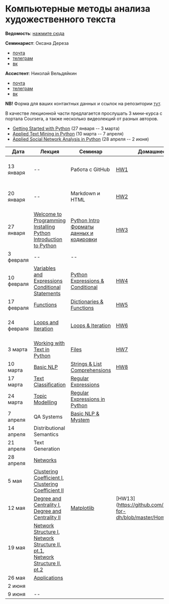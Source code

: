 # Компьютерные методы анализа художественного текста

**Ведомость**: [нажмите сюда](https://docs.google.com/spreadsheets/d/e/2PACX-1vTixOmd-OHvlW2Uda4ch1cJjz9JTj0-zS50ueNoaQVOeQZ61GMIhCSzA7laf57qI-cOKy8DghXNwIFr/pubhtml?gid=419535140&single=true)

**Семинарист**: Оксана Дереза

* [почта](mailto:oksana.dereza@gmail.com)
* [телеграм](https://t.me/ancatmara)
* [вк](https://vk.com/ancatmara)

**Ассистент**: Николай Вельдяйкин

* [почта](mailto:noveldyaykin@edu.hse.ru)
* [телеграм](https://t.me/NickVeld)
* [вк](https://vk.com/kolabnya)

**NB!** Форма для ваших контактных данных и ссылок на репозитории [тут](https://goo.gl/forms/AJP9dV837DScXt9g1).

В качестве лекционной части предлагается прослушать 3 мини-курса с портала Coursera, а также несколько видеолекций от разных авторов.
* [Getting Started with Python](https://www.coursera.org/learn/python/home/welcome) (27 января -- 3 марта)
* [Applied Text Mining in Python](https://www.coursera.org/learn/python-text-mining/home/welcome) (10 марта -- 7 апреля)
* [Applied Social Network Analysis in Python](https://www.coursera.org/learn/python-social-network-analysis/home/welcome) (28 апреля -- 2 июня)

| Дата | Лекция | Семинар | Домашнее задание | Дедлайн |
|------|--------|---------|------------------|---------|
|13 января|--|Работа с GitHub|[HW1](https://github.com/ancatmara/python-for-dh/blob/master/Homeworks/HW1.md)|27 января, сб, 23:59
|20 января|--|Markdown и HTML|[HW2](https://github.com/ancatmara/python-for-dh/blob/master/Homeworks/HW2.md)|27 января, сб, 23:59
|27 января|[Welcome to Programming](https://www.coursera.org/learn/python/lecture/GoNcs/video-welcome-to-class-dr-chuck)<br>[Installing Python](https://www.coursera.org/learn/python/lecture/NOGpo/demonstration-using-the-python-playground)<br>[Introduction to Python](https://www.coursera.org/learn/python/lecture/42bfN/1-4-writing-paragraphs-of-code )|[Python Intro](https://github.com/ancatmara/python-for-dh/blob/master/Classes/3/Intro.ipynb) <br> [Форматы данных и кодировки](https://github.com/ancatmara/DL_Historians_2017/blob/master/seminar-2.md)|[HW3](https://github.com/ancatmara/python-for-dh/blob/master/Homeworks/HW3.md)|--
|3 февраля |--|--||
|10 февраля|[Variables and Expressions](https://www.coursera.org/learn/python/lecture/YzVMj/2-1-expressions)<br>[Conditional Statements](https://www.coursera.org/learn/python/lecture/e17Xm/3-1-conditional-statements)|[Python Expressions  & Conditional](https://github.com/ancatmara/python-for-dh/blob/master/Classes/4/Expressions%20%26%20Conditionals.ipynb)|[HW4](https://github.com/ancatmara/python-for-dh/blob/master/Homeworks/HW4.md)|--
|17 февраля|[Functions](https://www.coursera.org/learn/python/lecture/M01HR/4-1-using-functions)|[Dictionaries & Functions](https://github.com/ancatmara/python-for-dh/blob/master/Classes/5/Dictionaries%20%26%20Functions.ipynb)|[HW5](https://github.com/ancatmara/python-for-dh/blob/master/Homeworks/HW5.md)|--
|24 февраля|[Loops and Iteration](https://www.coursera.org/learn/python/lecture/hd0e1/5-1-loops-and-iteration)|[Loops & Iteration](https://github.com/ancatmara/python-for-dh/blob/master/Classes/6/Loops%20%26%20Iteration.ipynb)|[HW6](https://github.com/ancatmara/python-for-dh/blob/master/Homeworks/HW6.md)|**17 марта, сб, 23:59**
|3 марта|[Working with Text in Python](https://www.coursera.org/learn/python-text-mining/lecture/y5C24/introduction-to-text-mining)|[Files](https://github.com/ancatmara/python-for-dh/blob/master/Classes/7/Files.ipynb)|[HW7](https://github.com/ancatmara/python-for-dh/blob/master/Homeworks/HW7.md)|--
|10 марта|[Basic NLP](https://www.coursera.org/learn/python-text-mining/lecture/AZCCB/basic-natural-language-processing)|[Strings & List Comprehensions](https://github.com/ancatmara/python-for-dh/blob/master/Classes/8/Strings%20&%20List%20Comprehensions.ipynb)|[HW8](https://github.com/ancatmara/python-for-dh/blob/master/Homeworks/HW8.md)|--
|17 марта|[Text Classification](https://www.coursera.org/learn/python-text-mining/lecture/H05Dd/text-classification)|[Regular Expressions](https://github.com/ancatmara/python-for-dh/blob/master/Classes/9-10/Regex.md)||
|24 марта|[Topic Modelling](https://www.coursera.org/learn/python-text-mining/lecture/DpNWl/semantic-text-similarity)|[Regular Expressions in Python](https://github.com/ancatmara/python-for-dh/blob/master/Classes/9-10/Regex%20in%20Python.ipynb)||
|7 апреля|QA Systems|[Basic NLP & Mystem](https://github.com/ancatmara/python-for-dh/blob/master/Classes/11/Basic%20NLP%20%26%20Mystem.ipynb)||
|14 апреля|Distributional Semantics|||
|21 апреля|Text Generation|||
|28 апреля|[Networks](https://www.coursera.org/learn/python-social-network-analysis/lecture/moENa/networks-definition-and-why-we-study-them)|||
|5 мая|[Clustering Coefficient I](https://www.coursera.org/learn/python-social-network-analysis/lecture/ZhNvi/clustering-coefficient), <br> [Clustering Coefficient II](https://www.dropbox.com/s/8e7r64lw3ngvnal/LingNet-Lecture2.mp4?dl=0)|||
|12 мая|[Degree and Centrality I](https://www.coursera.org/learn/python-social-network-analysis/lecture/noB1S/degree-and-closeness-centrality), <br> [Degree and Centrality II](https://www.dropbox.com/s/qby0u393762cu2z/LingNet-Lecture3.mp4?dl=0)|[Matplotlib](https://github.com/ancatmara/python-for-dh/blob/master/Classes/13/Matplotlib.ipynb)|[HW13](https://github.com/ancatmara/python-for-dh/blob/master/Homeworks/HW13.md|
|19 мая|[Network Structure I](https://www.dropbox.com/s/w3vz5l1zcev4c1n/LingNet-Lecture4.mp4?dl=0), <br> [Network Structure II, pt.1](https://www.dropbox.com/s/uiydgnahmlj89p6/LingNet-Lecture5.1.mp4?dl=0), <br> [Network Structure II, pt.2](https://www.dropbox.com/s/t5vjp0kyzpefoii/LingNet-Lecture5.2.mp4?dl=0)|||
|26 мая|[Applications](https://www.coursera.org/learn/python-social-network-analysis/lecture/abipd/preferential-attachment-model)||||
|2 июня||||
|9 июня|--|||
